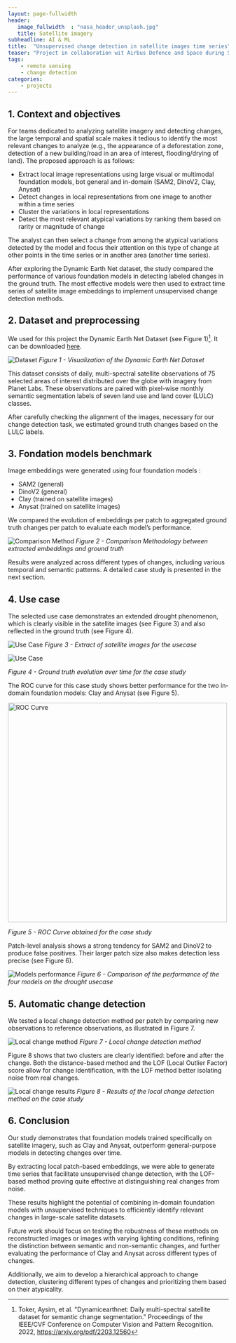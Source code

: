 ```yaml
---
layout: page-fullwidth
header:
   image_fullwidth  : "nasa_header_unsplash.jpg"
   title: Satellite imagery
subheadline: AI & ML
title:  "Unsupervised change detection in satellite images time series"
teaser: "Project in collaboration wit Airbus Defence and Space during Specialized Msc  Artificial Intelligence - MlOps and Data Expert at Telecom Paris. Many thanks to Airbus and Telecom Supervisors and to the whole contributing student team. "
tags:
    - remote sensing
    - change detection
categories:
    - projects
---
```


<!-- The full code and step by step setup is available on [<img src="https://github.githubassets.com/images/modules/logos_page/GitHub-Mark.png" width="20" style="vertical-align:middle"> GitHub](https://github.com/IndiraFa/change_detection_sat_images) -->

## 1. Context and objectives 
For teams dedicated to analyzing satellite imagery and detecting changes, the large temporal and spatial scale makes it tedious to identify the most relevant changes to analyze (e.g., the appearance of a deforestation zone, detection of a new building/road in an area of interest, flooding/drying of land).
The proposed approach is as follows:

- Extract local image representations using large visual or multimodal foundation models, bot general and in-domain (SAM2, DinoV2, Clay, Anysat)
- Detect changes in local representations from one image to another within a time series
- Cluster the variations in local representations
- Detect the most relevant atypical variations by ranking them based on rarity or magnitude of change

The analyst can then select a change from among the atypical variations detected by the model and focus their attention on this type of change at other points in the time series or in another area (another time series).

After exploring the Dynamic Earth Net dataset, the study compared the performance of various foundation models in detecting labeled changes in the ground truth. The most effective models were then used to extract time series of satellite image embeddings to implement unsupervised change detection methods.

<!--more-->

## 2. Dataset and preprocessing

We used for this project the Dynamic Earth Net Dataset (see Figure 1)[^1]. It can be downloaded [here](https://mediatum.ub.tum.de/1650201).

![Dataset](/images/satellite/dataset.png)
*Figure 1 - Visualization of the Dynamic Earth Net Dataset*

 This dataset consists of daily, multi-spectral satellite observations of 75 selected areas of interest distributed over the globe with imagery from Planet Labs. These observations are paired with pixel-wise monthly semantic segmentation labels of seven land use and land cover (LULC) classes.


After carefully checking the alignment of the images, necessary for our change detection task, we estimated ground truth changes based on the LULC labels.

[^1]: Toker, Aysim, et al. "Dynamicearthnet: Daily multi-spectral satellite dataset for semantic change segmentation." Proceedings of the IEEE/CVF Conference on Computer Vision and Pattern Recognition. 2022, <https://arxiv.org/pdf/2203.12560>



## 3. Fondation models benchmark

Image embeddings were generated using four foundation models : 
- SAM2 (general)
- DinoV2 (general)
- Clay (trained on satellite images)
- Anysat (trained on satellite images)

We compared the evolution of embeddings per patch to aggregated ground truth changes per patch to evaluate each model’s performance.

![Comparison Method](/images/satellite/comparison.png)
*Figure 2 - Comparison Methodology between extracted embeddings and ground truth*

Results were analyzed across different types of changes, including various temporal and semantic patterns. A detailed case study is presented in the next section.

## 4. Use case

The selected use case demonstrates an extended drought phenomenon, which is clearly visible in the satellite images (see Figure 3) and also reflected in the ground truth (see Figure 4).

![Use Case](/images/satellite/usecase_images.png)
*Figure 3 - Extract of satellite images for the usecase*


![Use Case](/images/satellite/usecase.png)

*Figure 4 - Ground truth evolution over time for the case study*

The ROC curve for this case study shows better performance for the two in-domain foundation models: Clay and Anysat (see Figure 5).

<img src="/images/satellite/ROC.png" alt="ROC Curve" width="500"/>

*Figure 5 - ROC Curve obtained for the case study*

Patch-level analysis shows a strong tendency for SAM2 and DinoV2 to produce false positives. Their larger patch size also makes detection less precise (see Figure 6).

![Models performance](/images/satellite/model_perf.png)
*Figure 6 - Comparison of the performance of the four models on the drought usecase*


## 5. Automatic change detection

We tested a local change detection method per patch by comparing new observations to reference observations, as illustrated in Figure 7.

![Local change method](/images/satellite/local_method.png)
*Figure 7 - Local change detection method*

Figure 8 shows that two clusters are clearly identified: before and after the change. Both the distance-based method and the LOF (Local Outlier Factor) score allow for change identification, with the LOF method better isolating noise from real changes.

![Local change results](/images/satellite/local_results.png)
*Figure 8 - Results of the local change detection method on the case study*

## 6. Conclusion

Our study demonstrates that foundation models trained specifically on satellite imagery, such as Clay and Anysat, outperform general-purpose models in detecting changes over time. 

By extracting local patch-based embeddings, we were able to generate time series that facilitate unsupervised change detection, with the LOF-based method proving quite effective at distinguishing real changes from noise. 

These results highlight the potential of combining in-domain foundation models with unsupervised techniques to efficiently identify relevant changes in large-scale satellite datasets.

Future work should focus on testing the robustness of these methods on reconstructed images or images with varying lighting conditions, refining the distinction between semantic and non-semantic changes, and further evaluating the performance of Clay and Anysat across different types of changes. 

Additionally, we aim to develop a hierarchical approach to change detection, clustering different types of changes and prioritizing them based on their atypicality.